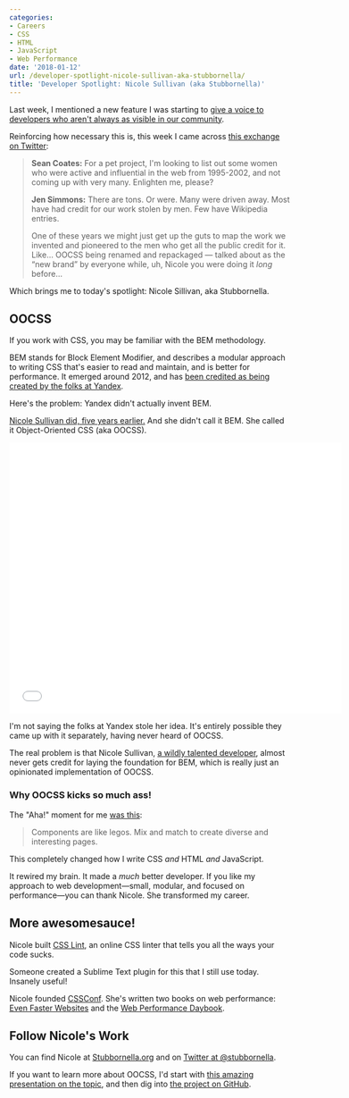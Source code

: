 ```yaml
---
categories:
- Careers
- CSS
- HTML
- JavaScript
- Web Performance
date: '2018-01-12'
url: /developer-spotlight-nicole-sullivan-aka-stubbornella/
title: 'Developer Spotlight: Nicole Sullivan (aka Stubbornella)'
---
```


Last week, I mentioned a new feature I was starting to [give a voice to developers who aren't always as visible in our community](/shining-a-light-on-other-developers/).

Reinforcing how necessary this is, this week I came across [this exchange on Twitter](https://twitter.com/ChrisFerdinandi/status/951459561927520258):

> **Sean Coates:** For a pet project, I'm looking to list out some women who were active and influential in the web from 1995-2002, and not coming up with very many. Enlighten me, please?
>
> **Jen Simmons:** There are tons. Or were. Many were driven away. Most have had credit for our work stolen by men. Few have Wikipedia entries.
>
> One of these years we might just get up the guts to map the work we invented and pioneered to the men who get all the public credit for it. Like… OOCSS being renamed and repackaged — talked about as the “new brand” by everyone while, uh, Nicole you were doing it *long* before…

Which brings me to today's spotlight: Nicole Sillivan, aka Stubbornella.

## OOCSS

If you work with CSS, you may be familiar with the BEM methodology.

BEM stands for Block Element Modifier, and describes a modular approach to writing CSS that's easier to read and maintain, and is better for performance. It emerged around 2012, and has [been credited as being created by the folks at Yandex](https://www.smashingmagazine.com/2012/04/a-new-front-end-methodology-bem/).

Here's the problem: Yandex didn't actually invent BEM.

[Nicole Sullivan did, five years earlier.](https://www.slideshare.net/stubbornella/object-oriented-css/) And she didn't call it BEM. She called it Object-Oriented CSS (aka OOCSS).

<iframe src="//www.slideshare.net/slideshow/embed_code/key/EUTjDAdG7npnxS" width="595" height="485" frameborder="0" marginwidth="0" marginheight="0" scrolling="no" allowfullscreen> </iframe>

I'm not saying the folks at Yandex stole her idea. It's entirely possible they came up with it separately, having never heard of OOCSS.

The real problem is that Nicole Sullivan, [a wildly talented developer](https://www.linkedin.com/in/nicolesullivan/), almost never gets credit for laying the foundation for BEM, which is really just an opinionated implementation of OOCSS.

### Why OOCSS kicks so much ass!

The "Aha!" moment for me [was this](https://www.slideshare.net/stubbornella/object-oriented-css/22-Components_are_like_legos):

> Components are like legos. Mix and match to create diverse and interesting pages.

This completely changed how I write CSS *and* HTML *and* JavaScript.

It rewired my brain. It made a *much* better developer. If you like my approach to web development&mdash;small, modular, and focused on performance&mdash;you can thank Nicole. She transformed my career.

## More awesomesauce!

Nicole built [CSS Lint](http://csslint.net/), an online CSS linter that tells you all the ways your code sucks.

Someone created a Sublime Text plugin for this that I still use today. Insanely useful!

Nicole founded [CSSConf](https://2016.cssconf.com). She's written two books on web performance: [Even Faster Websites](https://www.amazon.com/Even-Faster-Web-Sites-Performance/dp/0596522304) and the [Web Performance Daybook](https://www.amazon.com/Web-Performance-Daybook-Volume-2/dp/1449332919).

## Follow Nicole's Work

You can find Nicole at [Stubbornella.org](http://www.stubbornella.org/) and on [Twitter at @stubbornella](https://twitter.com/stubbornella).

If you want to learn more about OOCSS, I'd start with [this amazing presentation on the topic](https://www.slideshare.net/stubbornella/object-oriented-css/), and then dig into [the project on GitHub](https://github.com/stubbornella/oocss).

